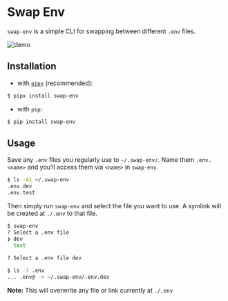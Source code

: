 # Swap Env

`swap-env` is a simple CLI for swapping between different `.env` files.

![demo](https://user-images.githubusercontent.com/71074961/224778989-9c729a83-0774-4069-8ae6-5aa73c16ef1f.gif)

## Installation

- with [`pipx`](https://pypa.github.io/pipx/) (recommended):

```bash
$ pipx install swap-env
```

- with `pip`:

```bash
$ pip install swap-env
```

## Usage

Save any `.env` files you regularly use to `~/.swap-env/`. Name them `.env.<name>` and you'll access them via `<name>` in `swap-env`.

```bash
$ ls -A1 ~/.swap-env
.env.dev
.env.test
```

Then simply run `swap-env` and select the file you want to use. A symlink will be created at `./.env` to that file.

```bash
$ swap-env
? Select a .env file
❯ dev
  test
  
? Select a .env file dev

$ ls -l .env
... .env@ -> ~/.swap-env/.env.dev
```

**Note:** This will overwrite any file or link currently at `./.env`
